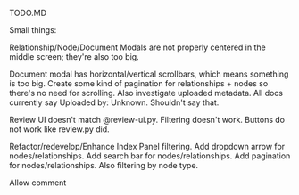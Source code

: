 TODO.MD

Small things:

Relationship/Node/Document Modals are not properly centered in the middle screen; they're also too big.

Document modal has horizontal/vertical scrollbars, which means something is too big. Create some kind of pagination for relationships + nodes so there's no need for scrolling. Also investigate uploaded metadata. All docs currently say Uploaded by: Unknown. Shouldn't say that.



Review UI doesn't match @review-ui.py. Filtering doesn't work. Buttons do not work like review.py did.

Refactor/redevelop/Enhance Index Panel filtering. Add dropdown arrow for nodes/relationships. Add search bar for nodes/relationships. Add pagination for nodes/relationships. Also filtering by node type. 

Allow comment 